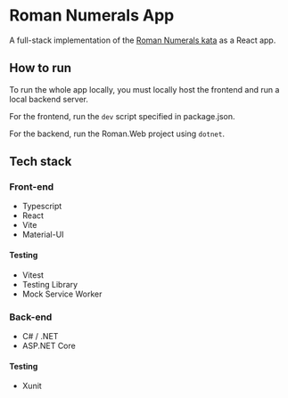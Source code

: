 # Roman Numerals App

A full-stack implementation of the [Roman Numerals kata](https://github.com/uplift-delivery/katas/tree/main/roman-numerals) as a React app.

## How to run

To run the whole app locally, you must locally host the frontend and run a local backend server.

For the frontend, run the `dev` script specified in package.json.

For the backend, run the Roman.Web project using `dotnet`.

## Tech stack

### Front-end

- Typescript
- React
- Vite
- Material-UI

#### Testing

- Vitest
- Testing Library
- Mock Service Worker

### Back-end

- C# / .NET
- ASP.NET Core

#### Testing

- Xunit